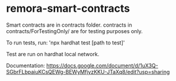 # remora-smart-contracts

Smart contracts are in contracts folder.
contracts in contracts/ForTestingOnly/ are for testing purposes only.

To run tests, run:
'npx hardhat test [path to test]'

Test are run on hardhat local network.

Documentation:
https://docs.google.com/document/d/1uX3Q-SGbrFLbpaiuKCsQEWg-BEWyMfjyzKKU-JTaXq8/edit?usp=sharing
